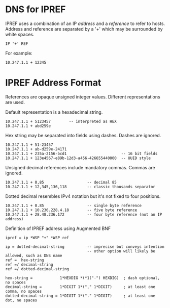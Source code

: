 # DNS for IPREF
IPREF uses a combination of an IP _address_ and a _reference_ to refer to hosts. Address and reference are separated by a '+' which may be surrounded by white spaces.

    IP '+' REF

For example:

    10.247.1.1 + 12345
    
# IPREF Address Format

References are opaque unsigned integer values. Different representations are used.

Default representation is a hexadecimal string.

    10.247.1.1 + 5123457        -- interpreted as HEX
    10.247.1.1 + abd259e

  Hex string may be separated into fields using dashes. Dashes are ignored.

    10.247.1.1 + 51-23457
    10.247.1.1 + ab-d259e-24171
    10.247.1.1 + 235a-2156-bcd1                        -- 16 bit fields
    10.247.1.1 + 123e4567-e89b-12d3-a456-426655440000  -- UUID style

Unsigned decimal references include mandatory commas. Commas are ignored.

    10.247.1.1 + 0,85                   -- decimal 85
    10.247.1.1 + 12,345,136,118         -- classic thousands separator

Dotted decimal resembles IPv4 notation but it's not fixed to four positions.

    10.247.1.1 + 0.85                   -- single byte reference
    10.247.1.1 + 10.236.228.4.18        -- five byte reference
    10.247.1.1 + 28.48.236.172          -- four byte reference (not an IP address)

Definition of IPREF address using Augmented BNF

    ipref = ip *WSP "+" *WSP ref
    
    ip = dotted-decimal-string          -- imprecise but conveys intention
                                        -- other option will likely be allowed, such as DNS name
    ref =  hex-string
    ref =/ decimal-string
    ref =/ dotted-decimal-string

    hex-string =            1*HEXDIG *(*1("-") HEXDIG)  ; dash optional, no spaces
    decimal-string =        1*DIGIT 1*("," 1*DIGIT)     ; at least one comma, no spaces
    dotted-decimal-string = 1*DIGIT 1*("." 1*DIGIT)     ; at least one dot, no spaces
